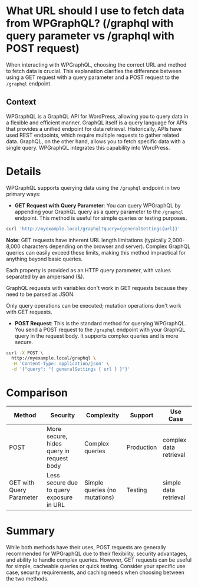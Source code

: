 # What URL should I use to fetch data from WPGraphQL? (/graphql with query parameter vs /graphql with POST request)

When interacting with WPGraphQL, choosing the correct URL and method to fetch data is crucial. This explanation clarifies the difference between using a GET request with a query parameter and a POST request to the `/graphql` endpoint.

## Context

WPGraphQL is a GraphQL API for WordPress, allowing you to query data in a flexible and efficient manner. GraphQL itself is a query language for APIs that provides a unified endpoint for data retrieval. Historically, APIs have used REST endpoints, which require multiple requests to gather related data. GraphQL, on the other hand, allows you to fetch specific data with a single query. WPGraphQL integrates this capability into WordPress.

# Details

WPGraphQL supports querying data using the `/graphql` endpoint in two primary ways:

* **GET Request with Query Parameter**: You can query WPGraphQL by appending your GraphQL query as a query parameter to the `/graphql` endpoint. This method is useful for simple queries or testing purposes.

```bash
curl 'http://myexample.local/graphql?query={generalSettings{url}}'
```
**Note**: GET requests have inherent URL length limitations (typically 2,000-8,000 characters depending on the browser and server). Complex GraphQL queries can easily exceed these limits, making this method impractical for anything beyond basic queries.

Each property is provided as an HTTP query parameter, with values separated by an ampersand (&).

GraphQL requests with variables don't work in GET requests because they need to be parsed as JSON.

Only query operations can be executed; mutation operations don't work with GET requests.

* **POST Request**: This is the standard method for querying WPGraphQL. You send a POST request to the `/graphql` endpoint with your GraphQL query in the request body. It supports complex queries and is more secure.

```bash
curl -X POST \
  http://myexample.local/graphql \
  -H 'Content-Type: application/json' \
  -d '{"query": "{ generalSettings { url } }"}'
```

# Comparison
| Method                   | Security                                 | Complexity      | Support    | Use Case               |
|--------------------------|------------------------------------------|-----------------|------------|------------------------|
| POST                     | More secure, hides query in request body | Complex queries | Production | complex data retrieval  |
| GET with Query Parameter | Less secure due to query exposure in URL | Simple queries (no mutations)  | Testing    | simple data retrieval |

# Summary
While both methods have their uses, POST requests are generally recommended for WPGraphQL due to their flexibility, security advantages, and ability to handle complex queries. However, GET requests can be useful for simple, cacheable queries or quick testing. Consider your specific use case, security requirements, and caching needs when choosing between the two methods.

